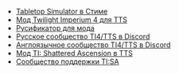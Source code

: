* [Tabletop Simulator в Стиме]()
* [Мод Twilight Imperium 4 для TTS]()
* [Русификатор для мода]()
* [Русское сообщество TI4/TTS в Discord]()
* [Англоязычное сообщество TI4/TTS в Discord]()
* [Мод TI: Shattered Ascension в TTS]()
* [Сообщество поддержки TI:SA]()
